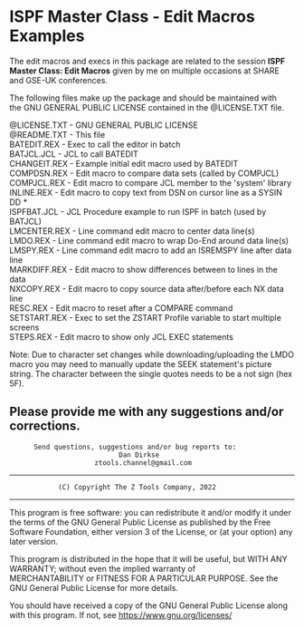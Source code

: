 # ISPF Master Class - Edit Macros Examples
                           
The edit macros and execs in this package are related to the session **ISPF Master Class: Edit Macros** given by me on multiple occasions at SHARE and GSE-UK conferences.    

The following files make up the package and should be maintained with           
the GNU GENERAL PUBLIC LICENSE contained in the @LICENSE.TXT file.              
                                                                                
@LICENSE.TXT - GNU GENERAL PUBLIC LICENSE                                       
@README.TXT  - This file                                                        
BATEDIT.REX  - Exec to call the editor in batch                                 
BATJCL.JCL   - JCL to call BATEDIT                                              
CHANGEIT.REX - Example initial edit macro used by BATEDIT                       
COMPDSN.REX  - Edit macro to compare data sets (called by COMPJCL)              
COMPJCL.REX  - Edit macro to compare JCL member to the 'system' library         
INLINE.REX   - Edit macro to copy text from DSN on cursor line as a SYSIN DD *  
ISPFBAT.JCL  - JCL Procedure example to run ISPF in batch (used by BATJCL)      
LMCENTER.REX - Line command edit macro to center data line(s)                   
LMDO.REX     - Line command edit macro to wrap Do-End around data line(s)       
LMSPY.REX    - Line command edit macro to add an ISREMSPY line after data line  
MARKDIFF.REX - Edit macro to show differences between to lines in the data      
NXCOPY.REX   - Edit macro to copy source data after/before each NX data line    
RESC.REX     - Edit macro to reset after a COMPARE command                      
SETSTART.REX - Exec to set the ZSTART Profile variable to start multiple screens  
STEPS.REX    - Edit macro to show only JCL EXEC statements                      

Note: Due to character set changes while downloading/uploading the LMDO macro you may need to manually update the SEEK statement's picture string.  The character between the single quotes needs to be a not sign (hex 5F).
      
Please provide me with any suggestions and/or corrections.                           
---                                                                   
          Send questions, suggestions and/or bug reports to:          
                               Dan Dirkse                             
                         ztools.channel@gmail.com                     
---                                                                   
                (C) Copyright The Z Tools Company, 2022               
---                                                                   
                                                                      
This program is free software:  you can redistribute it and/or modify it under the terms of the GNU General Public License as published by 
the Free Software Foundation, either version 3 of the License, or (at your option) any later version.                                      
                                                                     
This program is distributed in the hope that it will be useful, but WITH ANY WARRANTY; without even the implied warranty of              
MERCHANTABILITY or FITNESS FOR A PARTICULAR PURPOSE. See the GNU General Public License for more details.                             
                                                                     
You should have received a copy of the GNU General Public License along with this program. If not, see https://www.gnu.org/licenses/   
